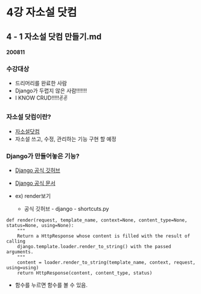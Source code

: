 # 4강 자소설 닷컴

## 4 - 1 자소설 닷컴 만들기.md

#### 200811

### 수강대상
- 드리머리를 완료한 사람
- Django가 두렵지 않은 사람!!!!!!!
- I KNOW CRUD!!!!!:v::v:

### 자소설 닷컴이란?
- [자소설닷컴](https://jasoseol.com/)
- 자소설 쓰고, 수정, 관리하는 기능 구현 할 예정

### Django가 만들어놓은 기능?
- [Django 공식 깃허브](https://github.com/django)
- [Django 공식 문서](https://docs.djangoproject.com/ko/3.0/)

- ex) render보기
  - 공식 깃허브 - django - shortcuts.py
```
def render(request, template_name, context=None, content_type=None, status=None, using=None):
    """
    Return a HttpResponse whose content is filled with the result of calling
    django.template.loader.render_to_string() with the passed arguments.
    """
    content = loader.render_to_string(template_name, context, request, using=using)
    return HttpResponse(content, content_type, status)
```
  - 함수를 누르면 함수를 볼 수 있음.